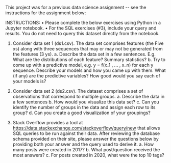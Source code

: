 This project was for a previous data science assignment -- see the instructions for the assignment below:


INSTRUCTIONS:
• Please complete the below exercises using Python in a Jupyter notebook.
• For the SQL exercises (#3), include your query and results. You do not need to query this dataset directly
from the notebook.

1. Consider data set 1 (ds1.csv). The data set comprises features (the Five xs) along with three sequences
that may or may not be generated from the features (3 ys).
a. Describe the data set in a few sentences. E.g. What are the distributions of each feature?
Summary statistics?
b. Try to come up with a predictive model, e.g. y = f(x_1 , ... , x_n) for each y sequence. Describe
your models and how you came up with them. What (if any) are the predictive variables? How
good would you say each of your models is?

2. Consider data set 2 (ds2.csv). The dataset comprises a set of observations that correspond to multiple
groups.
a. Describe the data in a few sentences
b. How would you visualize this data set?
c. Can you identify the number of groups in the data and assign each row to its group?
d. Can you create a good visualization of your groupings?

3. Stack Overflow provides a tool at https://data.stackexchange.com/stackoverflow/query/new that allows
SQL queries to be run against their data. After reviewing the database schema provided on their site,
please answer the questions below by providing both your answer and the query used to derive it.
a. How many posts were created in 2017?
b. What post/question received the most answers?
c. For posts created in 2020, what were the top 10 tags?
